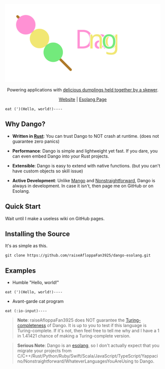 
<div align="center">
<img src="https://raw.githubusercontent.com/raiseAfloppaFan3925/dango-esolang/master/assets/dango-lang-logo.svg">

<p>Powering applications with <a href="https://en.wikipedia.org/wiki/Dango">delicious dumplings held together by a skewer</a>.</p>

[Website](https://raiseafloppafan3925.github.io/dango-website/) | [Esolang Page](https://esolangs.org/wiki/Dango)
</div>

```
eat (')(Hello, world!)----
```

## Why Dango?

* **Written in [Rust](https://rust-lang.org)**: You can trust Dango to NOT crash at runtime. (does not guarantee zero panics)

* **Performance**: Dango is simple and lightweight yet fast. If you dare, you can even embed Dango into your Rust projects.

* **Extensible**: Dango is easy to extend with native functions. (but you can't have custom objects so skill issue)

* **Active Development**: Unlike [Mango](https://github.com/raiseAfloppaFan3925/mango) and [Nonstraightforward](https://github.com/raiseAfloppaFan3925/nonstraightforward), Dango is always in development. In case it isn't, then page me on GitHub or on Esolang.

## Quick Start

Wait until I make a useless wiki on GitHub pages.

## Installing the Source

It's as simple as this.

```
git clone https://github.com/raiseAfloppaFan3925/dango-esolang.git
```

## Examples

* Humble "Hello, world!"

```
eat (')(Hello, world!)----
```

* Avant-garde cat program

```
eat (:io-input)----
```

> **Note**: raiseAfloppaFan3925 does NOT guarantee the [Turing-completeness](https://en.wikipedia.org/wiki/Turing_completeness) of Dango. It is up to you to test if this language is Turing-complete. If it's not, then feel free to tell me why and I have a 1 in 1.41421 chance of making a Turing-complete version.

> **Serious Note**: Dango is an [esolang](https://esolangs.org/wiki/Esoteric_programming_language), so I don't actually expect that you migrate your projects from C/C++/Rust/Python/Ruby/Swift/Scala/JavaScript/TypeScript/Yappacino/Nonstraightforward/WhateverLanguagesYouAreUsing to Dango.
